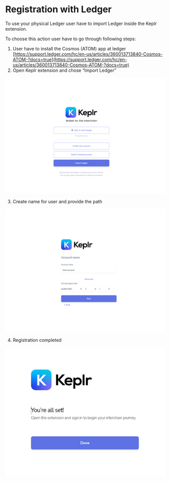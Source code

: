 # Registration with Ledger

To use your physical Ledger user have to import Ledger inside the Keplr extension.

To choose this action user have to go through following steps:

1. User have to install the Cosmos (ATOM) app at ledger [https://support.ledger.com/hc/en-us/articles/360013713840-Cosmos-ATOM-?docs=true](https://support.ledger.com/hc/en-us/articles/360013713840-Cosmos-ATOM-?docs=true)
2. Open Keplr extension and chose “Import Ledger”

![alt_text](./images/ledger/1.png  "image_tooltip")

3. Create name for user and provide the path

![alt_text](./images/ledger/2.png "image_tooltip")

4. Registration completed

![alt_text](../images/keplr/3.png "image_tooltip")
